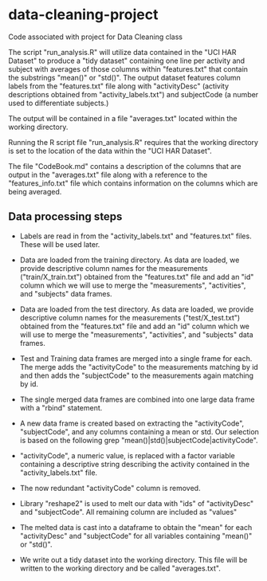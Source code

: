 data-cleaning-project
=====================

Code associated with project for Data Cleaning class

The script "run_analysis.R" will utilize data contained in the "UCI HAR Dataset" to produce a "tidy dataset"
containing one line per activity and subject with averages of those columns within "features.txt" that contain
the substrings "mean()" or "std()".  The output dataset features column labels from the "features.txt" file along
with "activityDesc" (activity descriptions obtained from "activity_labels.txt") and subjectCode (a number used to
differentiate subjects.)

The output will be contained in a file "averages.txt" located within the working directory.

Running the R script file "run_analysis.R" requires that the working directory is set to the location of
the data within the "UCI HAR Dataset".

The file "CodeBook.md" contains a description of the columns that are output in the "averages.txt" file along
with a reference to the "features_info.txt" file which contains information on the columns which are being
averaged.


## Data processing steps

+ Labels are read in from the "activity_labels.txt" and "features.txt" files.  These will be used later.

+ Data are loaded from the training directory.  As data are loaded, we provide descriptive column names for the 
measurements ("train/X_train.txt") obtained from the "features.txt" file and add an "id" column which we will use to merge the "measurements", "activities", and "subjects" data frames.

+ Data are loaded from the test directory.  As data are loaded, we provide descriptive column names for the 
measurements ("test/X_test.txt") obtained from the "features.txt" file and add an "id" column which we will use to merge the "measurements", "activities", and "subjects" data frames.

+ Test and Training data frames are merged into a single frame for each.  The merge adds the "activityCode" to the measurements matching by id and then adds the "subjectCode" to the measurements again matching by id.

+ The single merged data frames are combined into one large data frame with a "rbind" statement.

+ A new data frame is created based on extracting the "activityCode", "subjectCode", and any columns containing a mean or std.  Our selection is based on the following grep "mean()|std()|subjectCode|activityCode".

+ "activityCode", a numeric value, is replaced with a factor variable containing a descriptive string describing the activity contained in the "activity_labels.txt" file.

+ The now redundant "activityCode" column is removed.

+ Library "reshape2" is used to melt our data with "ids" of "activityDesc" and "subjectCode".  All remaining column are included as "values"

+ The melted data is cast into a dataframe to obtain the "mean" for each "activityDesc" and "subjectCode"
for all variables containing "mean()" or "std()".

+ We write out a tidy dataset into the working directory.  This file will be written to the working directory and be called "averages.txt".
